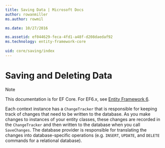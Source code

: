 ```yaml
---
title: Saving Data | Microsoft Docs
author: rowanmiller
ms.author: rowmil

ms.date: 10/27/2016

ms.assetid: ef044629-feca-4fd1-a48f-d208daedaf92
ms.technology: entity-framework-core
 
uid: core/saving/index
---
```

# Saving and Deleting Data

> [!NOTE]
> This documentation is for EF Core. For EF6.x, see [Entity Framework 6](../../ef6/index.md).

Each context instance has a `ChangeTracker` that is responsible for keeping track of changes that need to be written to the database. As you make changes to instances of your entity classes, these changes are recorded in the `ChangeTracker` and then written to the database when you call `SaveChanges`. The database provider is responsible for translating the changes into database-specific operations (e.g. `INSERT`, `UPDATE`, and `DELETE` commands for a relational database).
